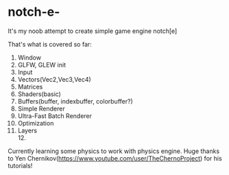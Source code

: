 # notch-e-
It's my noob attempt to create simple game engine notch[e]

That's what is covered so far:</br>
1. Window</br>
2. GLFW, GLEW init</br>
3. Input</br>
4. Vectors(Vec2,Vec3,Vec4)</br>
5. Matrices</br>
6. Shaders(basic)</br>
7. Buffers(buffer, indexbuffer, colorbuffer?)</br>
8. Simple Renderer</br>
9. Ultra-Fast Batch Renderer</br>
10. Optimization</br>
11. Layers</br>
12.</br> 

Currently learning some physics to work with physics engine.
Huge thanks to Yen Chernikov(https://www.youtube.com/user/TheChernoProject) for his tutorials!


